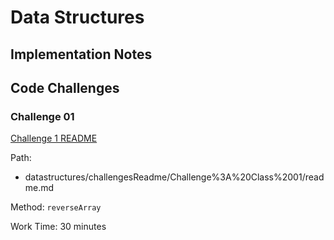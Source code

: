 # Data Structures

## Implementation Notes

## Code Challenges

### Challenge 01

[Challenge 1 README](/datastructures/challengesReadme/Challenge%3A%20Class%2001/readme.md)

Path:
- datastructures/challengesReadme/Challenge%3A%20Class%2001/readme.md

Method: `reverseArray`

Work Time: 30 minutes
